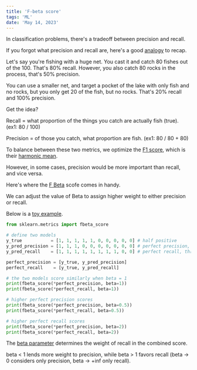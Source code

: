 ```yaml
---
title: 'F-beta score'
tags: 'ML'
date: 'May 14, 2023'
---
```


In classification problems, there's a tradeoff between precision and recall.

If you forgot what precision and recall are, here's a good [analogy](https://www.reddit.com/r/datascience/comments/qdai89/i_just_explained_recallprecision_to_a_nonds_and/) to recap.

Let's say you're fishing with a huge net. You cast it and catch 80 fishes out of the 100. That's 80% recall. However, you also catch 80 rocks in the process, that's 50% precision.

You can use a smaller net, and target a pocket of the lake with only fish and no rocks, but you only get 20 of the fish, but no rocks. That's 20% recall and 100% precision.

Get the idea?

Recall = what proportion of the things you catch are actually fish (true). (ex1: 80 / 100)

Precision = of those you catch, what proportion are fish. (ex1: 80 / 80 + 80)

To balance between these two metrics, we optimize the [F1 score](https://www.wikiwand.com/en/F-score), which is their [harmonic mean](https://www.wikiwand.com/en/Harmonic_mean).

However, in some cases, precision would be more important than recall, and vice versa.

Here's where the [F Beta](https://www.wikiwand.com/en/F-score#F%CE%B2_score) scofe comes in handy.

We can adjust the value of Beta to assign higher weight to either precision or recall.

Below is a [toy example](https://github.com/MenaWANG/ML_toy_examples/blob/main/modeling%20algorithm/metrics-fbeta.ipynb).

```py
from sklearn.metrics import fbeta_score

# define two models
y_true           = [1, 1, 1, 1, 1, 0, 0, 0, 0, 0] # half positive
y_pred_precision = [1, 1, 1, 0, 0, 0, 0, 0, 0, 0] # perfect precision, two false negatives
y_pred_recall    = [1, 1, 1, 1, 1, 1, 1, 1, 0, 0] # perfect recall, three false positives

perfect_precision = [y_true, y_pred_precision]
perfect_recall    = [y_true, y_pred_recall]

# the two models score similarly when beta = 1
print(fbeta_score(*perfect_precision, beta=1))
print(fbeta_score(*perfect_recall, beta=1))

# higher perfect precision scores
print(fbeta_score(*perfect_precision, beta=0.5))
print(fbeta_score(*perfect_recall, beta=0.5))

# higher perfect recall scores
print(fbeta_score(*perfect_precision, beta=2))
print(fbeta_score(*perfect_recall, beta=2))

```

The [beta parameter](https://scikit-learn.org/stable/modules/generated/sklearn.metrics.fbeta_score.html) determines the weight of recall in the combined score.

beta < 1 lends more weight to precision, while beta > 1 favors recall (beta -> 0 considers only precision, beta -> +inf only recall).
